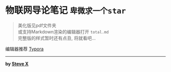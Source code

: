 # 物联网导论笔记 `卑微求一个star`

> 美化版见pdf文件夹  
> 或支持Markdown渲染的编辑器打开 `total.md`  
> 完整版的样式暂时还有点丑, 将就看吧...  

编辑器推荐 [Typora](https://typora.io/)

---
**by [Steve X](https://github.com/Steve-Xyh)**